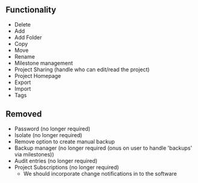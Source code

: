 ## Functionality

- Delete
- Add
- Add Folder
- Copy
- Move
- Rename
- Milestone management
- Project Sharing (handle who can edit/read the project)
- Project Homepage
- Export 
- Import
- Tags
  
## Removed

- Password (no longer required)
- Isolate (no longer required)
- Remove option to create manual backup
- Backup manager (no longer required (onus on user to handle 'backups' via milestones))
- Audit entries (no longer required)
- Project Subscriptions (no longer required)
  - We should incorporate change notifications in to the software
